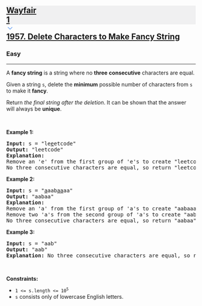 <h2><a href="https://leetcode.com/problems/delete-characters-to-make-fancy-string/"><div id="big-omega-company-tags"><div id="big-omega-topbar"><div class="companyTagsContainer" style="overflow-x: scroll; flex-wrap: nowrap;"><div class="companyTagsContainer--tag" style="background-color: rgba(0, 10, 32, 0.05);"><div>Wayfair</div><div class="companyTagsContainer--tagOccurence">1</div></div></div><div class="companyTagsContainer--chevron"><div><svg version="1.1" id="icon" xmlns="http://www.w3.org/2000/svg" xmlns:xlink="http://www.w3.org/1999/xlink" x="0px" y="0px" viewBox="0 0 32 32" fill="#4087F1" xml:space="preserve" style="width: 20px;"><polygon points="16,22 6,12 7.4,10.6 16,19.2 24.6,10.6 26,12 "></polygon><rect id="_x3C_Transparent_Rectangle_x3E_" class="st0" fill="none" width="32" height="32"></rect></svg></div></div></div></div>1957. Delete Characters to Make Fancy String</a></h2><h3>Easy</h3><hr><div><p>A <strong>fancy string</strong> is a string where no <strong>three</strong> <strong>consecutive</strong> characters are equal.</p>

<p>Given a string <code>s</code>, delete the <strong>minimum</strong> possible number of characters from <code>s</code> to make it <strong>fancy</strong>.</p>

<p>Return <em>the final string after the deletion</em>. It can be shown that the answer will always be <strong>unique</strong>.</p>

<p>&nbsp;</p>
<p><strong class="example">Example 1:</strong></p>

<pre><strong>Input:</strong> s = "le<u>e</u>etcode"
<strong>Output:</strong> "leetcode"
<strong>Explanation:</strong>
Remove an 'e' from the first group of 'e's to create "leetcode".
No three consecutive characters are equal, so return "leetcode".
</pre>

<p><strong class="example">Example 2:</strong></p>

<pre><strong>Input:</strong> s = "<u>a</u>aab<u>aa</u>aa"
<strong>Output:</strong> "aabaa"
<strong>Explanation:</strong>
Remove an 'a' from the first group of 'a's to create "aabaaaa".
Remove two 'a's from the second group of 'a's to create "aabaa".
No three consecutive characters are equal, so return "aabaa".
</pre>

<p><strong class="example">Example 3:</strong></p>

<pre><strong>Input:</strong> s = "aab"
<strong>Output:</strong> "aab"
<strong>Explanation:</strong> No three consecutive characters are equal, so return "aab".
</pre>

<p>&nbsp;</p>
<p><strong>Constraints:</strong></p>

<ul>
	<li><code>1 &lt;= s.length &lt;= 10<sup>5</sup></code></li>
	<li><code>s</code> consists only of lowercase English letters.</li>
</ul>
</div>